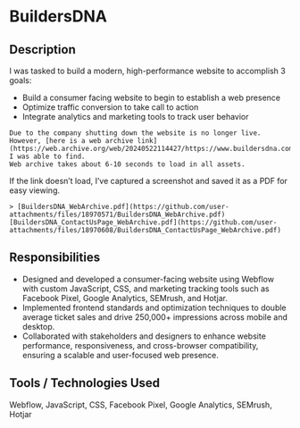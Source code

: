# BuildersDNA

## Description
I was tasked to build a modern, high-performance website to accomplish 3 goals:
* Build a consumer facing website to begin to establish a web presence
* Optimize traffic conversion to take call to action
* Integrate analytics and marketing tools to track user behavior

```
Due to the company shutting down the website is no longer live.
However, [here is a web archive link](https://web.archive.org/web/20240522114427/https://www.buildersdna.com/) I was able to find.
Web archive takes about 6-10 seconds to load in all assets. 
```

If the link doesn’t load, I’ve captured a screenshot and saved it as a PDF for easy viewing.
```
> [BuildersDNA_WebArchive.pdf](https://github.com/user-attachments/files/18970571/BuildersDNA_WebArchive.pdf)
[BuildersDNA_ContactUsPage_WebArchive.pdf](https://github.com/user-attachments/files/18970608/BuildersDNA_ContactUsPage_WebArchive.pdf)
```

## Responsibilities
* Designed and developed a consumer-facing website using Webflow with custom JavaScript, CSS, and marketing tracking tools such as Facebook Pixel, Google Analytics, SEMrush, and Hotjar.
* Implemented frontend standards and optimization techniques to double average ticket sales and drive 250,000+ impressions across mobile and desktop.
* Collaborated with stakeholders and designers to enhance website performance, responsiveness, and cross-browser compatibility, ensuring a scalable and user-focused web presence.

## Tools / Technologies Used
Webflow, JavaScript, CSS, Facebook Pixel, Google Analytics, SEMrush, Hotjar
